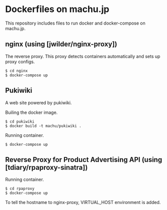 # Dockerfiles on machu.jp

This repository includes files to run docker and docker-compose on machu.jp.

## nginx (using [jwilder/nginx-proxy])

The reverse proxy. This proxy detects containers automatically and sets up proxy configs.

```
$ cd nginx
$ docker-compose up
```

## Pukiwiki

A web site powered by pukiwiki.

Builing the docker image.

```
$ cd pukiwiki
$ docker build -t machu/pukiwiki .
```

Running container.

```
$ docker-compose up
```

## Reverse Proxy for Product Advertising API (using [tdiary/rpaproxy-sinatra])

Running container.

```
$ cd rpaproxy
$ docker-compose up
```

To tell the hostname to nginx-proxy, VIRTUAL_HOST environment is added.

